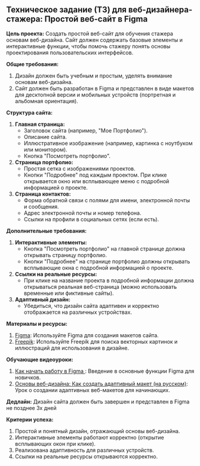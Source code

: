 ## Техническое задание (ТЗ) для веб-дизайнера-стажера: Простой веб-сайт в Figma

**Цель проекта:**
Создать простой веб-сайт для обучения стажера основам веб-дизайна. Сайт должен содержать базовые элементы и интерактивные функции, чтобы помочь стажеру понять основы проектирования пользовательских интерфейсов.

**Общие требования:**
1. Дизайн должен быть учебным и простым, уделять внимание основам веб-дизайна.
2. Сайт должен быть разработан в Figma и представлен в виде макетов для десктопной версии и мобильных устройств (портретная и альбомная ориентация).

**Структура сайта:**
1. **Главная страница:**
   - Заголовок сайта (например, "Мое Портфолио").
   - Описание сайта.
   - Иллюстративное изображение (например, картинка с ноутбуком или монитором).
   - Кнопка "Посмотреть портфолио".
2. **Страница портфолио:**
   - Простая сетка с изображениями проектов.
   - Кнопки "Подробнее" под каждым проектом. При клике открывается окно или всплывающее меню с подробной информацией о проекте.
3. **Страница контактов:**
   - Форма обратной связи с полями для имени, электронной почты и сообщения.
   - Адрес электронной почты и номер телефона.
   - Ссылки на профили в социальных сетях (если есть).
   
**Дополнительные требования:**
1. **Интерактивные элементы:**
   - Кнопка "Посмотреть портфолио" на главной странице должна открывать страницу портфолио.
   - Кнопки "Подробнее" на странице портфолио должны открывать всплывающие окна с подробной информацией о проекте.
2. **Ссылки на реальные ресурсы:**
   - При клике на название проекта в подробной информации должна открываться реальная веб-страница (можно использовать временные или фиктивные сайты).
3. **Адаптивный дизайн:**
   - Убедиться, что дизайн сайта адаптивен и корректно отображается на различных устройствах.

**Материалы и ресурсы:**
1. [Figma](https://www.figma.com/): Используйте Figma для создания макетов сайта.
2. [Freepik](https://www.freepik.com/): Используйте Freepik для поиска векторных картинок и иллюстраций для использования в дизайне.

**Обучающие видеоуроки:**
1. [Как начать работу в Figma ](https://www.youtube.com/watch?v=shL-27JUe9I): Введение в основные функции Figma для новичков.
2. [Основы веб-дизайна: Как создать адаптивный макет (на русском)](https://www.youtube.com/watch?v=6snyo6ZqryE): Урок о создании адаптивных веб-макетов для начинающих.

**Дедлайн:**
Дизайн сайта должен быть завершен и представлен в Figma не позднее 3х дней

**Критерии успеха:**
1. Простой и понятный дизайн, отражающий основы веб-дизайна.
2. Интерактивные элементы работают корректно (открытие всплывающих окон при клике).
3. Реализована адаптивность для различных устройств.
4. Ссылки на реальные ресурсы открываются корректно.
